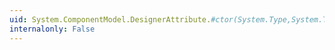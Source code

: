 ```yaml
---
uid: System.ComponentModel.DesignerAttribute.#ctor(System.Type,System.Type)
internalonly: False
---
```


